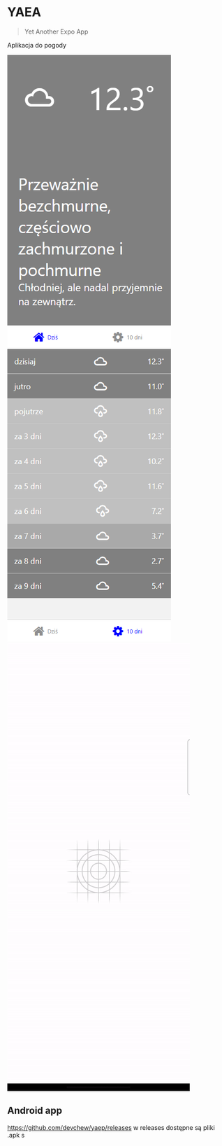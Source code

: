 # YAEA
> Yet Another Expo App

Aplikacja do pogody

![img.png](img.png)
![img_1.png](img_1.png)
![screen](screen.gif)

## Android app

https://github.com/devchew/yaep/releases
w releases dostępne są pliki .apk
s
